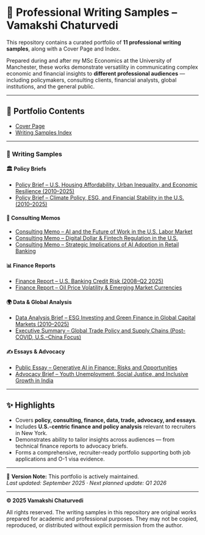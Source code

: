 # 📑 Professional Writing Samples – Vamakshi Chaturvedi

This repository contains a curated portfolio of **11 professional writing samples**, along with a Cover Page and Index.  

Prepared during and after my MSc Economics at the University of Manchester, these works demonstrate versatility in communicating complex economic and financial insights to **different professional audiences** — including policymakers, consulting clients, financial analysts, global institutions, and the general public.  

---

## 📂 Portfolio Contents

- [Cover Page](docs/00_Cover_Page.pdf)  
- [Writing Samples Index](docs/01_Index.pdf)  

---

### 📘 Writing Samples

#### 🏛 Policy Briefs
- [Policy Brief – U.S. Housing Affordability, Urban Inequality, and Economic Resilience (2010–2025)](docs/02_Policy_Brief_US_Housing_Affordability_2010_2025.pdf)  
- [Policy Brief – Climate Policy, ESG, and Financial Stability in the U.S. (2010–2025)](docs/03_Policy_Brief_Climate_ESG_Financial_Stability_US.pdf)  

#### 💼 Consulting Memos
- [Consulting Memo – AI and the Future of Work in the U.S. Labor Market](docs/04_Consulting_Memo_AI_Future_of_Work_US_Labor_Market.pdf)  
- [Consulting Memo – Digital Dollar & Fintech Regulation in the U.S.](docs/05_Consulting_Memo_Digital_Dollar_Fintech_Regulation_US.pdf)  
- [Consulting Memo – Strategic Implications of AI Adoption in Retail Banking](docs/06_Consulting_Memo_AI_Retail_Banking.pdf)  

#### 📊 Finance Reports
- [Finance Report – U.S. Banking Credit Risk (2008–Q2 2025)](docs/07_Finance_Report_US_Banking_Credit_Risk_2008_Q2_2025.pdf)  
- [Finance Report – Oil Price Volatility & Emerging Market Currencies](docs/08_Finance_Report_Oil_Price_Volatility_Emerging_Market_Currencies.pdf)  

#### 🌍 Data & Global Analysis
- [Data Analysis Brief – ESG Investing and Green Finance in Global Capital Markets (2010–2025)](docs/09_Data_Analysis_Brief_ESG_Green_Finance_2010_2025.pdf)  
- [Executive Summary – Global Trade Policy and Supply Chains (Post-COVID, U.S.–China Focus)](docs/10_Executive_Summary_Global_Trade_Policy_SupplyChains_PostCOVID.pdf)  

#### ✍️ Essays & Advocacy
- [Public Essay – Generative AI in Finance: Risks and Opportunities](docs/11_Public_Essay_Generative_AI_Finance_Risks_Opportunities.pdf)  
- [Advocacy Brief – Youth Unemployment, Social Justice, and Inclusive Growth in India](docs/12_Advocacy_Brief_Youth_Unemployment_Social_Justice_India.pdf)  

---

## ✨ Highlights
- Covers **policy, consulting, finance, data, trade, advocacy, and essays**.  
- Includes **U.S.-centric finance and policy analysis** relevant to recruiters in New York.  
- Demonstrates ability to tailor insights across audiences — from technical finance reports to advocacy briefs.  
- Forms a comprehensive, recruiter-ready portfolio supporting both job applications and O-1 visa evidence.  

---

📌 **Version Note:** This portfolio is actively maintained.  
*Last updated: September 2025 · Next planned update: Q1 2026*  

---

**© 2025 Vamakshi Chaturvedi**

All rights reserved. The writing samples in this repository are original works prepared for academic and professional purposes. They may not be copied, reproduced, or distributed without explicit permission from the author.

